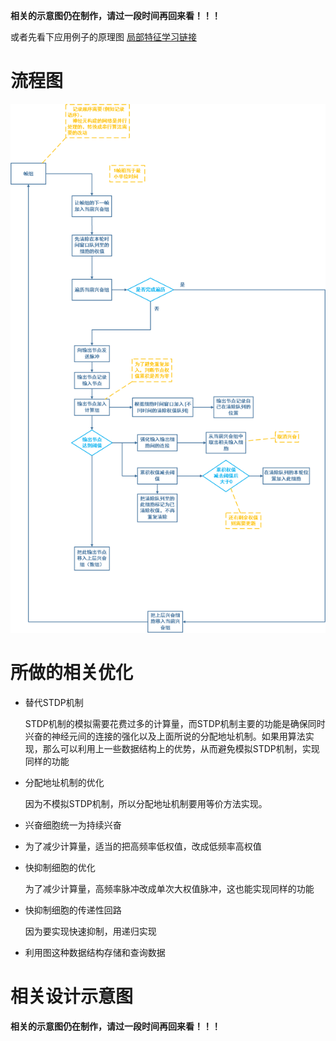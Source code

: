 **相关的示意图仍在制作，请过一段时间再回来看！！！**

或者先看下应用例子的原理图 [局部特征学习链接](局部特征识别例子.md)

# 流程图

<img src="images/model/1-1.png"  />

# 所做的相关优化

- 替代STDP机制

  STDP机制的模拟需要花费过多的计算量，而STDP机制主要的功能是确保同时兴奋的神经元间的连接的强化以及上面所说的分配地址机制。如果用算法实现，那么可以利用上一些数据结构上的优势，从而避免模拟STDP机制，实现同样的功能

- 分配地址机制的优化

  因为不模拟STDP机制，所以分配地址机制要用等价方法实现。

- 兴奋细胞统一为持续兴奋

- 为了减少计算量，适当的把高频率低权值，改成低频率高权值

- 快抑制细胞的优化

  为了减少计算量，高频率脉冲改成单次大权值脉冲，这也能实现同样的功能

- 快抑制细胞的传递性回路

  因为要实现快速抑制，用递归实现

- 利用图这种数据结构存储和查询数据

# 相关设计示意图

**相关的示意图仍在制作，请过一段时间再回来看！！！**
